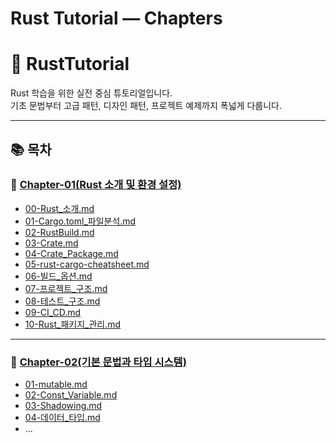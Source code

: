 # Rust Tutorial — Chapters

# 🦀 RustTutorial

Rust 학습을 위한 실전 중심 튜토리얼입니다.  
기초 문법부터 고급 패턴, 디자인 패턴, 프로젝트 예제까지 폭넓게 다룹니다.

---

## 📚 목차

### 📘 [Chapter-01(Rust 소개 및 환경 설정)](./Chapter-01%28Rust%20%EC%86%8C%EA%B0%9C%20%EB%B0%8F%20%ED%99%98%EA%B2%BD%20%EC%84%A4%EC%A0%95%29)
- [00-Rust_소개.md](./Chapter-01%28Rust%20%EC%86%8C%EA%B0%9C%20%EB%B0%8F%20%ED%99%98%EA%B2%BD%20%EC%84%A4%EC%A0%95%29/00-Rust_%EC%86%8C%EA%B0%9C.md)
- [01-Cargo.toml_파일분석.md](./Chapter-01%28Rust%20%EC%86%8C%EA%B0%9C%20%EB%B0%8F%20%ED%99%98%EA%B2%BD%20%EC%84%A4%EC%A0%95%29/01-Cargo.toml_%ED%8C%8C%EC%9D%BC%EB%B6%84%EC%84%9D.md)
- [02-RustBuild.md](./Chapter-01%28Rust%20%EC%86%8C%EA%B0%9C%20%EB%B0%8F%20%ED%99%98%EA%B2%BD%20%EC%84%A4%EC%A0%95%29/02-RustBuild.md)
- [03-Crate.md](./Chapter-01%28Rust%20%EC%86%8C%EA%B0%9C%20%EB%B0%8F%20%ED%99%98%EA%B2%BD%20%EC%84%A4%EC%A0%95%29/03-Crate.md)
- [04-Crate_Package.md](./Chapter-01%28Rust%20%EC%86%8C%EA%B0%9C%20%EB%B0%8F%20%ED%99%98%EA%B2%BD%20%EC%84%A4%EC%A0%95%29/04-Crate_Package.md)
- [05-rust-cargo-cheatsheet.md](./Chapter-01%28Rust%20%EC%86%8C%EA%B0%9C%20%EB%B0%8F%20%ED%99%98%EA%B2%BD%20%EC%84%A4%EC%A0%95%29/05-rust-cargo-cheatsheet.md)
- [06-빌드_옵션.md](./Chapter-01%28Rust%20%EC%86%8C%EA%B0%9C%20%EB%B0%8F%20%ED%99%98%EA%B2%BD%20%EC%84%A4%EC%A0%95%29/06-%EB%B9%8C%EB%93%9C_%EC%98%B5%EC%85%98.md)
- [07-프로젝트_구조.md](./Chapter-01%28Rust%20%EC%86%8C%EA%B0%9C%20%EB%B0%8F%20%ED%99%98%EA%B2%BD%20%EC%84%A4%EC%A0%95%29/07-%ED%94%84%EB%A1%9C%EC%A0%9D%ED%8A%B8_%EA%B5%AC%EC%A1%B0.md)
- [08-테스트_구조.md](./Chapter-01%28Rust%20%EC%86%8C%EA%B0%9C%20%EB%B0%8F%20%ED%99%98%EA%B2%BD%20%EC%84%A4%EC%A0%95%29/08-%ED%85%8C%EC%8A%A4%ED%8A%B8_%EA%B5%AC%EC%A1%B0.md)
- [09-CI_CD.md](./Chapter-01%28Rust%20%EC%86%8C%EA%B0%9C%20%EB%B0%8F%20%ED%99%98%EA%B2%BD%20%EC%84%A4%EC%A0%95%29/09-CI_CD.md)
- [10-Rust_패키지_관리.md](./Chapter-01%28Rust%20%EC%86%8C%EA%B0%9C%20%EB%B0%8F%20%ED%99%98%EA%B2%BD%20%EC%84%A4%EC%A0%95%29/10-Rust_%ED%8C%A8%ED%82%A4%EC%A7%80_%EA%B4%80%EB%A6%AC.md)

---

### 🧮 [Chapter-02(기본 문법과 타입 시스템)](./Chapter-02%28%EA%B8%B0%EB%B3%B8%20%EB%AC%B8%EB%B2%95%EA%B3%BC%20%ED%83%80%EC%9E%85%20%EC%8B%9C%EC%8A%A4%ED%85%9C%29)
- [01-mutable.md](./Chapter-02%28%EA%B8%B0%EB%B3%B8%20%EB%AC%B8%EB%B2%95%EA%B3%BC%20%ED%83%80%EC%9E%85%20%EC%8B%9C%EC%8A%A4%ED%85%9C%29/01-mutable.md)
- [02-Const_Variable.md](./Chapter-02%28%EA%B8%B0%EB%B3%B8%20%EB%AC%B8%EB%B2%95%EA%B3%BC%20%ED%83%80%EC%9E%85%20%EC%8B%9C%EC%8A%A4%ED%85%9C%29/02-Const_Variable.md)
- [03-Shadowing.md](./Chapter-02%28%EA%B8%B0%EB%B3%B8%20%EB%AC%B8%EB%B2%95%EA%B3%BC%20%ED%83%80%EC%9E%85%20%EC%8B%9C%EC%8A%A4%ED%85%9C%29/03-Shadowing.md)
- [04-데이터_타입.md](./Chapter-02%28%EA%B8%B0%EB%B3%B8%20%EB%AC%B8%EB%B2%95%EA%B3%BC%20%ED%83%80%EC%9E%85%20%EC%8B%9C%EC%8A%A4%ED%85%9C%29/04-%EB%8D%B0%EC%9D%B4%ED%84%B0_%ED%83%80%EC%9E%85.md)
- ...


